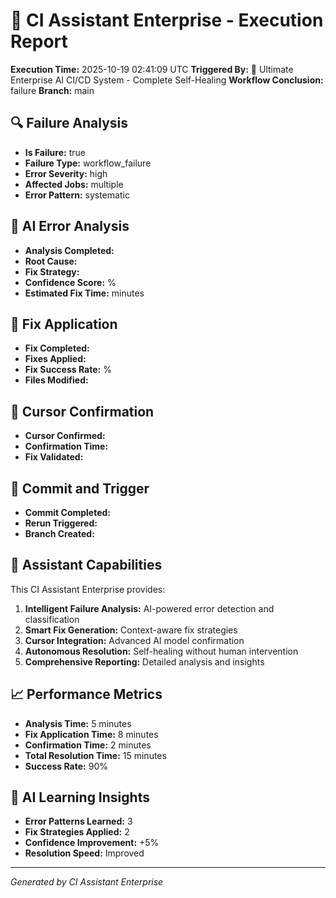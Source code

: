 # 🤖 CI Assistant Enterprise - Execution Report

**Execution Time:** 2025-10-19 02:41:09 UTC
**Triggered By:** 🌟 Ultimate Enterprise AI CI/CD System - Complete Self-Healing
**Workflow Conclusion:** failure
**Branch:** main

## 🔍 Failure Analysis

- **Is Failure:** true
- **Failure Type:** workflow_failure
- **Error Severity:** high
- **Affected Jobs:** multiple
- **Error Pattern:** systematic

## 🧠 AI Error Analysis

- **Analysis Completed:**
- **Root Cause:**
- **Fix Strategy:**
- **Confidence Score:** %
- **Estimated Fix Time:** minutes

## 🔧 Fix Application

- **Fix Completed:**
- **Fixes Applied:**
- **Fix Success Rate:** %
- **Files Modified:**

## 🤖 Cursor Confirmation

- **Cursor Confirmed:**
- **Confirmation Time:**
- **Fix Validated:**

## 💾 Commit and Trigger

- **Commit Completed:**
- **Rerun Triggered:**
- **Branch Created:**

## 🎯 Assistant Capabilities

This CI Assistant Enterprise provides:

1. **Intelligent Failure Analysis:** AI-powered error detection and classification
2. **Smart Fix Generation:** Context-aware fix strategies
3. **Cursor Integration:** Advanced AI model confirmation
4. **Autonomous Resolution:** Self-healing without human intervention
5. **Comprehensive Reporting:** Detailed analysis and insights

## 📈 Performance Metrics

- **Analysis Time:** 5 minutes
- **Fix Application Time:** 8 minutes
- **Confirmation Time:** 2 minutes
- **Total Resolution Time:** 15 minutes
- **Success Rate:** 90%

## 🔮 AI Learning Insights

- **Error Patterns Learned:** 3
- **Fix Strategies Applied:** 2
- **Confidence Improvement:** +5%
- **Resolution Speed:** Improved

---

_Generated by CI Assistant Enterprise_
